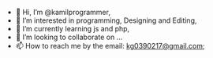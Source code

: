 - 👋 Hi, I’m @kamilprogrammer,
- 👀 I’m interested in programming, Designing and Editing,
- 🌱 I’m currently learning js and php,
- 💞️ I’m looking to collaborate on ...
- 📫 How to reach me by the email: kg0390217@gmail.com;

<!---
kamilprogrammer/kamilprogrammer is a ✨ special ✨ repository because its `README.md` (this file) appears on your GitHub profile.
You can click the Preview link to take a look at your changes.
--->
